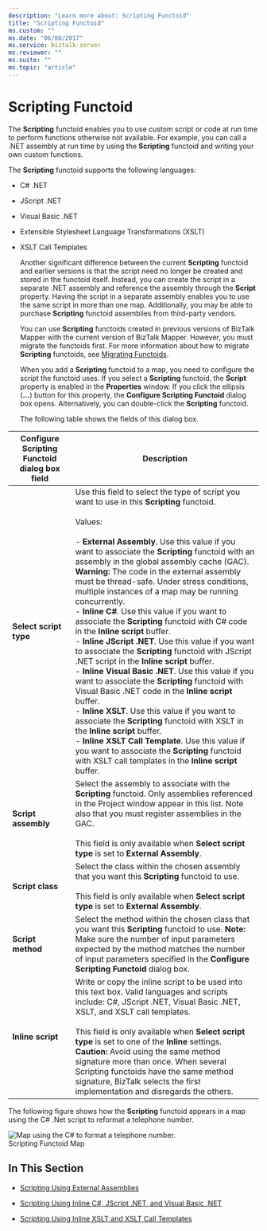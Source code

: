 ```yaml
---
description: "Learn more about: Scripting Functoid"
title: "Scripting Functoid"
ms.custom: ""
ms.date: "06/08/2017"
ms.service: biztalk-server
ms.reviewer: ""
ms.suite: ""
ms.topic: "article"
---
```

# Scripting Functoid
The **Scripting** functoid enables you to use custom script or code at run time to perform functions otherwise not available. For example, you can call a .NET assembly at run time by using the **Scripting** functoid and writing your own custom functions.  
  
 The **Scripting** functoid supports the following languages:  
  
- C# .NET  
  
- JScript .NET  
  
- Visual Basic .NET  
  
- Extensible Stylesheet Language Transformations (XSLT)  
  
- XSLT Call Templates  
  
  Another significant difference between the current **Scripting** functoid and earlier versions is that the script need no longer be created and stored in the functoid itself. Instead, you can create the script in a separate .NET assembly and reference the assembly through the **Script** property. Having the script in a separate assembly enables you to use the same script in more than one map. Additionally, you may be able to purchase **Scripting** functoid assemblies from third-party vendors.  
  
  You can use **Scripting** functoids created in previous versions of BizTalk Mapper with the current version of BizTalk Mapper. However, you must migrate the functoids first. For more information about how to migrate **Scripting** functoids, see [Migrating Functoids](../core/migrating-functoids.md).  
  
  When you add a **Scripting** functoid to a map, you need to configure the script the functoid uses. If you select a **Scripting** functoid, the **Script** property is enabled in the **Properties** window. If you click the ellipsis (**...**) button for this property, the **Configure Scripting Functoid** dialog box opens. Alternatively, you can double-click the **Scripting** functoid.  
  
  The following table shows the fields of this dialog box.  
  
|Configure Scripting Functoid dialog box field|Description|  
|---------------------------------------------------|-----------------|  
|**Select script type**|Use this field to select the type of script you want to use in this **Scripting** functoid.<br /><br /> Values:<br /><br /> -   **External Assembly**. Use this value if you want to associate the **Scripting** functoid with an assembly in the global assembly cache (GAC). **Warning:**      The code in the external assembly must be thread-safe. Under stress conditions, multiple instances of a map may be running concurrently.<br />-   **Inline C#**.  Use this value if you want to associate the **Scripting** functoid with C# code in the **Inline script** buffer.<br />-   **Inline JScript .NET**. Use this value if you want to associate the **Scripting** functoid with JScript .NET script in the **Inline script** buffer.<br />-   **Inline Visual Basic .NET**. Use this value if you want to associate the **Scripting** functoid with Visual Basic .NET code in the **Inline script** buffer.<br />-   **Inline XSLT**. Use this value if you want to associate the **Scripting** functoid with XSLT in the **Inline script** buffer.<br />-   **Inline XSLT Call Template**. Use this value if you want to associate the **Scripting** functoid with XSLT call templates in the **Inline script** buffer.|  
|**Script assembly**|Select the assembly to associate with the **Scripting** functoid. Only assemblies referenced in the Project window appear in this list. Note also that you must register assemblies in the GAC.<br /><br /> This field is only available when **Select script type** is set to **External Assembly**.|  
|**Script class**|Select the class within the chosen assembly that you want this **Scripting** functoid to use.<br /><br /> This field is only available when **Select script type** is set to **External Assembly**.|  
|**Script method**|Select the method within the chosen class that you want this **Scripting** functoid to use. **Note:**  Make sure the number of input parameters expected by the method matches the number of input parameters specified in the **Configure Scripting Functoid** dialog box.|  
|**Inline script**|Write or copy the inline script to be used into this text box. Valid languages and scripts include: C#, JScript .NET, Visual Basic .NET, XSLT, and XSLT call templates.<br /><br /> This field is only available when **Select script type** is set to one of the **Inline** settings. **Caution:**  Avoid using the same method signature more than once. When several Scripting functoids have the same method signature, BizTalk selects the first implementation and disregards the others.|  
  
 The following figure shows how the **Scripting** functoid appears in a map using the C# .Net script to reformat a telephone number.  
  
 ![Map using the C&#35; to format a telephone number.](../core/media/scriptingfunctoid.gif "scriptingfunctoid")  
Scripting Functoid Map  
  
## In This Section  
  
-   [Scripting Using External Assemblies](../core/scripting-using-external-assemblies.md)  
  
-   [Scripting Using Inline C#, JScript .NET, and Visual Basic .NET](../core/scripting-using-inline-csharp-jscript-net-and-visual-basic-net.md)  
  
-   [Scripting Using Inline XSLT and XSLT Call Templates](../core/scripting-using-inline-xslt-and-xslt-call-templates.md)
